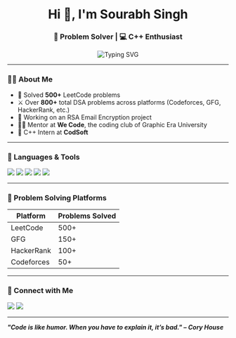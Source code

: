 <h1 align="center">Hi 👋, I'm Sourabh Singh</h1>
<h3 align="center">🚀 Problem Solver | 💻 C++ Enthusiast </h3>


  <p align="center">
  <img src="https://readme-typing-svg.herokuapp.com?font=Fira+Code&size=24&duration=3000&pause=1000&center=true&vCenter=true&width=500&lines=500%2B+LeetCode+Problems+Solved;800%2B+DSA+Problems+Across+Platforms;Mentor+%7C+Intern+%7C+Code+Lover" alt="Typing SVG" />
</p>



---

### 👨‍💻 About Me

- 🧠 Solved **500+** LeetCode problems  
- ⚔️ Over **800+** total DSA problems across platforms (Codeforces, GFG, HackerRank, etc.)
- 🔐 Working on an RSA Email Encryption project
- 🧑‍🏫 Mentor at **We Code**, the coding club of Graphic Era University
- 💼 C++ Intern at **CodSoft**

---

### 🧰 Languages & Tools

<p>
  <img src="https://img.shields.io/badge/C++-00599C?style=for-the-badge&logo=c%2B%2B&logoColor=white"/>
  <img src="https://img.shields.io/badge/Python-3670A0?style=for-the-badge&logo=python&logoColor=white"/>
  <img src="https://img.shields.io/badge/GitHub-181717?style=for-the-badge&logo=github&logoColor=white"/>
  <img src="https://img.shields.io/badge/LeetCode-FFA116?style=for-the-badge&logo=LeetCode&logoColor=black"/>
  <img src="https://img.shields.io/badge/Flask-000000?style=for-the-badge&logo=flask&logoColor=white"/>
</p>

---

### 🧠 Problem Solving Platforms

| Platform     | Problems Solved |
|--------------|------------------|
| LeetCode     | 500+             |
| GFG          | 150+             |
| HackerRank   | 100+             |
| Codeforces   | 50+              |

---

### 🔗 Connect with Me

<p>
  <a href="https://www.linkedin.com/in/sourabhsingh"><img src="https://img.shields.io/badge/LinkedIn-blue?style=for-the-badge&logo=linkedin&logoColor=white" /></a>
  <a href="mailto:sourabhsingh@email.com"><img src="https://img.shields.io/badge/Email-D14836?style=for-the-badge&logo=gmail&logoColor=white" /></a>
</p>

---

_**"Code is like humor. When you have to explain it, it’s bad." – Cory House**_
